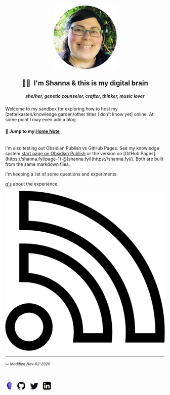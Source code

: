 <p align="center">
<img src="https://raw.githubusercontent.com/ShannaSeigel/digital-brain/main/shanna-fyi/_images/profile-picture-garden.png" width="200">

<br>
<H2 align=center>👋🏼&nbsp; I'm Shanna &amp; this is my digital brain</H2>
<h5 align=center size=small><i>she/her, genetic counselor, crafter, thinker, music lover</i></h5>
</p>

Welcome to my sandbox for exploring how to host my [zettelkasten/knowledge garden/other titles I don't know yet] online. At some point I may even add a blog.

#### 🏡 Jump to my [Home Note](page-1.md)
	
<br>
I'm also testing out Obsidian Publish vs GitHub Pages. See my knowledge system <a href="https://publish.obsidian.md/shanna/page-1" target="_blank" rel="noopener noreferrer">start page on Obsidian Publish</a> or the version on [GitHub Pages](https://shanna.fyi/page-1) @[shanna.fyi](https://shanna.fyi/). Both are built from the same markdown files.

I'm keeping a list of some questions and experiments

[q's](shanna-fyi/_pages/personal-site-experiment-log.md) about the experience.

![social-icon-rss](shanna-fyi/_images/social-icon-rss.png)

------------------------
<small>↳ <i>Modified Nov-02-2020</i></small>
<br><br><br>
<!--obsidian--><a href="https://forum.obsidian.md/u/shanna" target="_blank" rel="noopener noreferrer"><img src="https://raw.githubusercontent.com/ShannaSeigel/digital-brain/main/shanna-fyi/_images/obsidian-sq.png" width="26"></a>&nbsp;&nbsp;
<!--github--> <a href="https://github.com/ShannaSeigel" target="_blank" rel="noopener noreferrer"><img src="https://raw.githubusercontent.com/ShannaSeigel/digital-brain/main/shanna-fyi/_images/dave-gandy-socials/github-logo.png" width="25"></a>&nbsp;&nbsp;&nbsp;
<!--reddit <a href="https://www.reddit.com/user/Shanna_Seigel/" target="_blank" rel="noopener noreferrer"><img src="https://raw.githubusercontent.com/ShannaSeigel/digital-brain/main/shanna-fyi/_images/social-icon-reddit.png" width="25"></a>&nbsp;&nbsp;&nbsp;-->
<!--twitter--> <a href="https://twitter.com/ShannaSeigel" target="_blank" rel="noopener noreferrer"><img src="https://raw.githubusercontent.com/ShannaSeigel/digital-brain/main/shanna-fyi/_images/social-icon-twitter.png" width="25"></a>&nbsp;&nbsp;&nbsp;
<!--linkedin--> <a href="https://www.linkedin.com/in/shannaseigel" target="_blank" rel="noopener noreferrer"><img src="https://raw.githubusercontent.com/ShannaSeigel/digital-brain/main/shanna-fyi/_images/dave-gandy-socials/linkedin-sign.png" width="25"></a>&nbsp;&nbsp;&nbsp;

<!--
saw tutorial on opening links in new tab that rec's extra security to prevent phishing:
target="_blank" rel="noopener noreferrer"
<a href="https://forum.obsidian.md/u/shanna" target="_blank" rel="noopener noreferrer"><img src="" width="25"></a>&nbsp;&nbsp;&nbsp;
-->
